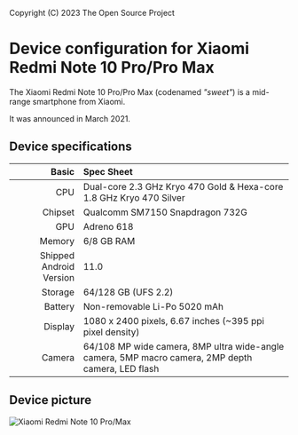 Copyright (C) 2023 The Open Source Project

Device configuration for Xiaomi Redmi Note 10 Pro/Pro Max
=========================================

The Xiaomi Redmi Note 10 Pro/Pro Max (codenamed _"sweet"_) is a mid-range smartphone from Xiaomi.

It was announced in March 2021.

## Device specifications

Basic   | Spec Sheet
-------:|:-------------------------
CPU     | Dual-core 2.3 GHz Kryo 470 Gold & Hexa-core 1.8 GHz Kryo 470 Silver
Chipset | Qualcomm SM7150 Snapdragon 732G
GPU     | Adreno 618
Memory  | 6/8 GB RAM
Shipped Android Version | 11.0
Storage | 64/128 GB (UFS 2.2)
Battery | Non-removable Li-Po 5020 mAh
Display | 1080 x 2400 pixels, 6.67 inches (~395 ppi pixel density)
Camera  | 64/108 MP wide camera, 8MP ultra wide-angle camera, 5MP macro camera, 2MP depth camera, LED flash

## Device picture

![Xiaomi Redmi Note 10 Pro/Max](https://cdn.dxomark.com/wp-content/uploads/medias/post-79073/Xiaomi-Redmi-Note-10-Pro-_Yoast-image-packshot-review.jpg)
